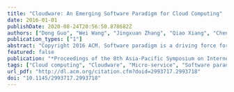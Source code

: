 ```yaml
---
title: "Cloudware: An Emerging Software Paradigm for Cloud Computing"
date: 2016-01-01
publishDate: 2020-08-24T20:56:50.878682Z
authors: ["Dong Guo", "Wei Wang", "Jingxuan Zhang", "Qiao Xiang", "Chenxi Huang", "Jinda Chang", "Liqing Zhang"]
publication_types: ["1"]
abstract: "Copyright 2016 ACM. Software paradigm is a driving force for the evolution of software technology. With the continuous improvement in the current cloud computing and the Internet environment, software will develop further into Cloudware, which is emerging as a new software paradigm. This paper defines the concept of Cloudware, and discusses it in the context of software paradigm. Then, based on a loosely coupled von Neumann computing model, we propose a new method of constructing a Cloudware PaaS system which can directly deploy software into the cloud without any modification. By using micro-service architecture, we can achieve high performance, scalable deployment, faults tolerance and flexible configuration. Finally, we evaluate this method by carrying out an interactive delay experiment that directly focuses on users' experience, which shows the effectiveness of our method."
featured: false
publication: "*Proceedings of the 8th Asia-Pacific Symposium on Internetware - Internetware '16*"
tags: ["Cloud computing", "Cloudware", "Micro-service", "Software paradigm"]
url_pdf: "http://dl.acm.org/citation.cfm?doid=2993717.2993718"
doi: "10.1145/2993717.2993718"
---
```


